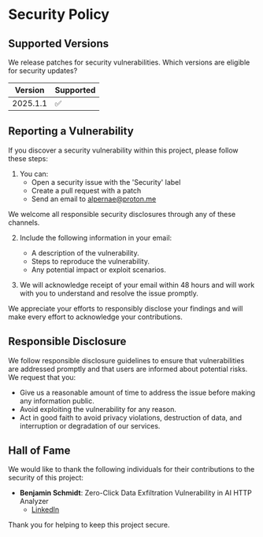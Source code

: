 # Security Policy

## Supported Versions

We release patches for security vulnerabilities. Which versions are eligible for security updates?

| Version | Supported          |
| ------- | ------------------ |
| 2025.1.1   | :white_check_mark: |

## Reporting a Vulnerability

If you discover a security vulnerability within this project, please follow these steps:

1. You can:
    - Open a security issue with the 'Security' label
    - Create a pull request with a patch
    - Send an email to alpernae@proton.me

We welcome all responsible security disclosures through any of these channels.

2. Include the following information in your email:
    - A description of the vulnerability.
    - Steps to reproduce the vulnerability.
    - Any potential impact or exploit scenarios.

3. We will acknowledge receipt of your email within 48 hours and will work with you to understand and resolve the issue promptly.

We appreciate your efforts to responsibly disclose your findings and will make every effort to acknowledge your contributions.

## Responsible Disclosure

We follow responsible disclosure guidelines to ensure that vulnerabilities are addressed promptly and that users are informed about potential risks. We request that you:

- Give us a reasonable amount of time to address the issue before making any information public.
- Avoid exploiting the vulnerability for any reason.
- Act in good faith to avoid privacy violations, destruction of data, and interruption or degradation of our services.

## Hall of Fame

We would like to thank the following individuals for their contributions to the security of this project:

- **Benjamin Schmidt**: Zero-Click Data Exfiltration Vulnerability in AI HTTP Analyzer
    - [LinkedIn](https://linkedin.com/in/ben-schmidt93)

Thank you for helping to keep this project secure.
